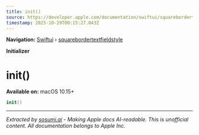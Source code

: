 ```yaml
---
title: init()
source: https://developer.apple.com/documentation/swiftui/squarebordertextfieldstyle/init()
timestamp: 2025-10-29T00:15:27.043Z
---
```


**Navigation:** [Swiftui](/documentation/swiftui) › [squarebordertextfieldstyle](/documentation/swiftui/squarebordertextfieldstyle)

**Initializer**

# init()

**Available on:** macOS 10.15+

```swift
init()
```

---

*Extracted by [sosumi.ai](https://sosumi.ai) - Making Apple docs AI-readable.*
*This is unofficial content. All documentation belongs to Apple Inc.*
